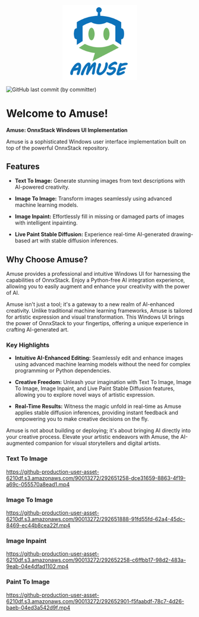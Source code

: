 <p align="center" width="100%">
    <img width="40%" src="Assets/Amuse-Logo-512.png">
</p> 

![GitHub last commit (by committer)](https://img.shields.io/github/last-commit/Stackyard-AI/Amuse)

# Welcome to Amuse!

**Amuse: OnnxStack Windows UI Implementation**

Amuse is a sophisticated Windows user interface implementation built on top of the powerful OnnxStack repository.

## Features

- **Text To Image:** Generate stunning images from text descriptions with AI-powered creativity.
  
- **Image To Image:** Transform images seamlessly using advanced machine learning models.
  
- **Image Inpaint:** Effortlessly fill in missing or damaged parts of images with intelligent inpainting.
  
- **Live Paint Stable Diffusion:** Experience real-time AI-generated drawing-based art with stable diffusion inferences.

## Why Choose Amuse?

Amuse provides a professional and intuitive Windows UI for harnessing the capabilities of OnnxStack. Enjoy a Python-free AI integration experience, allowing you to easily augment and enhance your creativity with the power of AI.

Amuse isn't just a tool; it's a gateway to a new realm of AI-enhanced creativity. Unlike traditional machine learning frameworks, Amuse is tailored for artistic expression and visual transformation. This Windows UI brings the power of OnnxStack to your fingertips, offering a unique experience in crafting AI-generated art.

### Key Highlights

- **Intuitive AI-Enhanced Editing:** Seamlessly edit and enhance images using advanced machine learning models without the need for complex programming or Python dependencies.
  
- **Creative Freedom:** Unleash your imagination with Text To Image, Image To Image, Image Inpaint, and Live Paint Stable Diffusion features, allowing you to explore novel ways of artistic expression.
  
- **Real-Time Results:** Witness the magic unfold in real-time as Amuse applies stable diffusion inferences, providing instant feedback and empowering you to make creative decisions on the fly.

Amuse is not about building or deploying; it's about bringing AI directly into your creative process. Elevate your artistic endeavors with Amuse, the AI-augmented companion for visual storytellers and digital artists.

### Text To Image
https://github-production-user-asset-6210df.s3.amazonaws.com/90013272/292651258-dce31659-8863-4f19-a69c-055570a8ead1.mp4

### Image To Image
https://github-production-user-asset-6210df.s3.amazonaws.com/90013272/292651888-91fd55fd-62a4-45dc-8469-ec44b8cea22f.mp4

### Image Inpaint
https://github-production-user-asset-6210df.s3.amazonaws.com/90013272/292652258-c6ffbb17-98d2-483a-9eab-04e4dfad1102.mp4

### Paint To Image
https://github-production-user-asset-6210df.s3.amazonaws.com/90013272/292652901-f5faabdf-78c7-4d26-baeb-04ed3a542d9f.mp4
